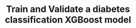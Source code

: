 ---
title: Train and Validate a diabetes classification XGBoost model
weight: 1
variants: +flyte -serverless -byoc -selfmanaged
layout: py_example
example_file: /external/unionai-examples/flyte-tutorials/pima_diabetes/pima_diabetes/diabetes.py
---